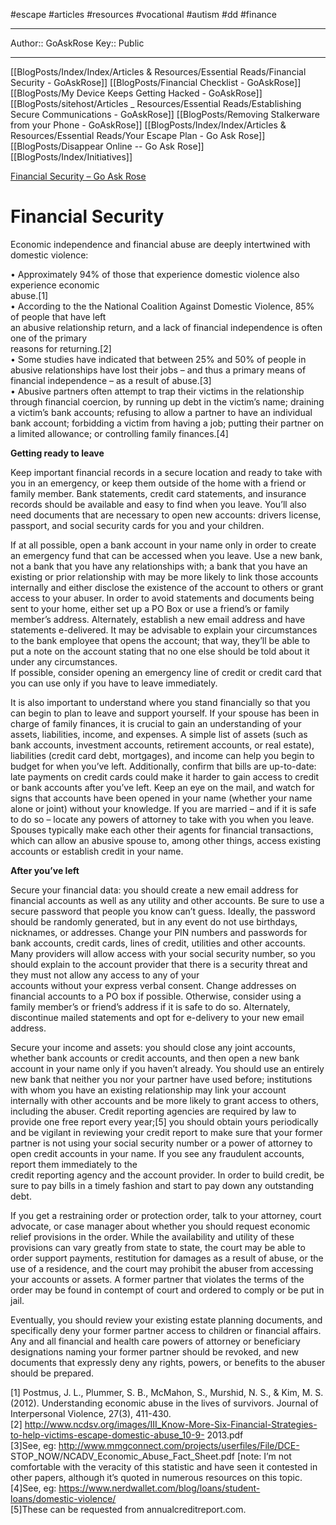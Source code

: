 #escape #articles #resources #vocational #autism #dd #finance

---
Author:: GoAskRose
Key:: Public

---

[[BlogPosts/Index/Index/Articles & Resources/Essential Reads/Financial Security - GoAskRose]]
[[BlogPosts/Financial Checklist - GoAskRose]]
[[BlogPosts/My Device Keeps Getting Hacked - GoAskRose]]
[[BlogPosts/sitehost/Articles _ Resources/Essential Reads/Establishing Secure Communications - GoAskRose]]
[[BlogPosts/Removing Stalkerware from your Phone - GoAskRose]]
[[BlogPosts/Index/Index/Articles & Resources/Essential Reads/Your Escape Plan - Go Ask Rose]]
[[BlogPosts/Disappear Online -- Go Ask Rose]]
[[BlogPosts/Index/Initiatives]]

[Financial Security – Go Ask Rose](https://goaskrose.com/guide-financial-security/)
# Financial Security

Economic independence and financial abuse are deeply intertwined with domestic violence:

• Approximately 94% of those that experience domestic violence also experience economic  
abuse.[1]  
• According to the the National Coalition Against Domestic Violence, 85% of people that have left  
an abusive relationship return, and a lack of financial independence is often one of the primary  
reasons for returning.[2]  
• Some studies have indicated that between 25% and 50% of people in abusive relationships have lost their jobs – and thus a primary means of financial independence – as a result of abuse.[3]  
• Abusive partners often attempt to trap their victims in the relationship through financial coercion, by running up debt in the victim’s name; draining a victim’s bank accounts; refusing to allow a partner to have an individual bank account; forbidding a victim from having a job; putting their partner on a limited allowance; or controlling family finances.[4]

**Getting ready to leave**

Keep important financial records in a secure location and ready to take with you in an emergency, or keep them outside of the home with a friend or family member. Bank statements, credit card statements, and insurance records should be available and easy to find when you leave. You’ll also need documents that are necessary to open new accounts: drivers license, passport, and social security cards for you and your children.

If at all possible, open a bank account in your name only in order to create an emergency fund that can be accessed when you leave. Use a new bank, not a bank that you have any relationships with; a bank that you have an existing or prior relationship with may be more likely to link those accounts internally and either disclose the existence of the account to others or grant access to your abuser. In order to avoid statements and documents being sent to your home, either set up a PO Box or use a friend’s or family member’s address. Alternately, establish a new email address and have statements e-delivered. It may be advisable to explain your circumstances to the bank employee that opens the account; that way, they’ll be able to put a note on the account stating that no one else should be told about it under any circumstances.  
If possible, consider opening an emergency line of credit or credit card that you can use only if you have to leave immediately.

It is also important to understand where you stand financially so that you can begin to plan to leave and support yourself. If your spouse has been in charge of family finances, it is crucial to gain an understanding of your assets, liabilities, income, and expenses. A simple list of assets (such as bank accounts, investment accounts, retirement accounts, or real estate), liabilities (credit card debt, mortgages), and income can help you begin to budget for when you’ve left. Additionally, confirm that bills are up-to-date: late payments on credit cards could make it harder to gain access to credit or bank accounts after you’ve left. Keep an eye on the mail, and watch for signs that accounts have been opened in your name (whether your name alone or joint) without your knowledge. If you are married – and if it is safe to do so – locate any powers of attorney to take with you when you leave. Spouses typically make each other their agents for financial transactions, which can allow an abusive spouse to, among other things, access existing accounts or establish credit in your name.

**After you’ve left**

Secure your financial data: you should create a new email address for financial accounts as well as any utility and other accounts. Be sure to use a secure password that people you know can’t guess. Ideally, the password should be randomly generated, but in any event do not use birthdays, nicknames, or addresses. Change your PIN numbers and passwords for bank accounts, credit cards, lines of credit, utilities and other accounts. Many providers will allow access with your social security number, so you should explain to the account provider that there is a security threat and they must not allow any access to any of your  
accounts without your express verbal consent. Change addresses on financial accounts to a PO box if possible. Otherwise, consider using a family member’s or friend’s address if it is safe to do so. Alternately, discontinue mailed statements and opt for e-delivery to your new email address.

Secure your income and assets: you should close any joint accounts, whether bank accounts or credit accounts, and then open a new bank account in your name only if you haven’t already. You should use an entirely new bank that neither you nor your partner have used before; institutions with whom you have an existing relationship may link your account internally with other accounts and be more likely to grant access to others, including the abuser. Credit reporting agencies are required by law to provide one free report every year;[5] you should obtain yours periodically and be vigilant in reviewing your credit report to make sure that your former partner is not using your social security number or a power of attorney to open credit accounts in your name. If you see any fraudulent accounts, report them immediately to the  
credit reporting agency and the account provider. In order to build credit, be sure to pay bills in a timely fashion and start to pay down any outstanding debt.

If you get a restraining order or protection order, talk to your attorney, court advocate, or case manager about whether you should request economic relief provisions in the order. While the availability and utility of these provisions can vary greatly from state to state, the court may be able to order support payments, restitution for damages as a result of abuse, or the use of a residence, and the court may prohibit the abuser from accessing your accounts or assets. A former partner that violates the terms of the order may be found in contempt of court and ordered to comply or be put in jail.

Eventually, you should review your existing estate planning documents, and specifically deny your former partner access to children or financial affairs. Any and all financial and health care powers of attorney or beneficiary designations naming your former partner should be revoked, and new documents that expressly deny any rights, powers, or benefits to the abuser should be prepared.  
  
[1] Postmus, J. L., Plummer, S. B., McMahon, S., Murshid, N. S., & Kim, M. S. (2012). Understanding economic abuse in the lives of survivors. Journal of Interpersonal Violence, 27(3), 411-430.  
[2] http://www.ncdsv.org/images/III_Know-More-Six-Financial-Strategies-to-help-victims-escape-domestic-abuse_10-9- 2013.pdf  
[3]See, eg: http://www.mmgconnect.com/projects/userfiles/File/DCE-  
STOP_NOW/NCADV_Economic_Abuse_Fact_Sheet.pdf [note: I’m not comfortable with the veracity of this statistic and have seen it contested in other papers, although it’s quoted in numerous resources on this topic.  
[4]See, eg: https://www.nerdwallet.com/blog/loans/student-loans/domestic-violence/  
[5]These can be requested from annualcreditreport.com.
